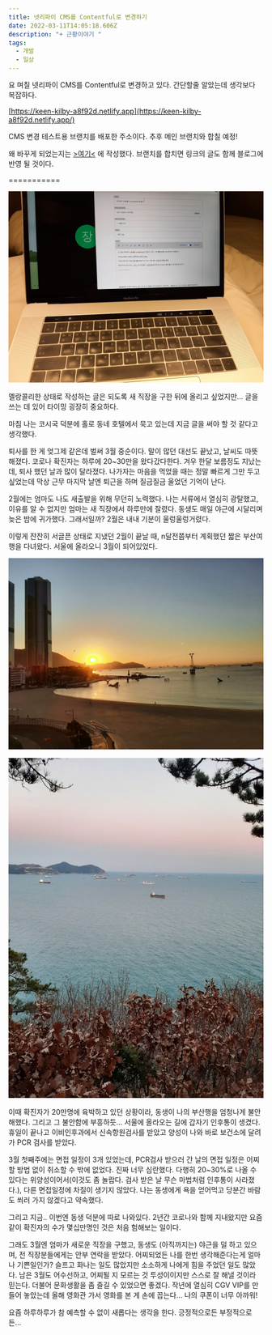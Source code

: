 ```yaml
---
title: 넷리파이 CMS를 Contentful로 변경하기
date: 2022-03-11T14:05:18.606Z
description: "+ 근황이야기 "
tags:
  - 개발
  - 일상
---
```

요 며칠 넷리파이 CMS를 Contentful로 변경하고 있다. 간단할줄 알았는데 생각보다 복잡하다. 

[https://keen-kilby-a8f92d.netlify.app](https://keen-kilby-a8f92d.netlify.app/)

CMS 변경 테스트용 브랜치를 배포한 주소이다. 추후 메인 브랜치와 합칠 예정!

왜 바꾸게 되었는지는 [\>여기<](https://keen-kilby-a8f92d.netlify.app/post21) 에 작성했다. 브랜치를 합치면 링크의 글도 함께 블로그에 반영 될 것이다.

\===========



![Photo - 2022.03.11](kakaotalk_photo_2022-03-11-23-39-05.jpeg "Photo - 2022.03.11")



멜랑콜리한 상태로 작성하는 글은 되도록 새 직장을 구한 뒤에 올리고 싶었지만... 글을 쓰는 데 있어 타이밍 굉장히 중요하다. 

마침 나는 코시국 덕분에 홀로 동네 호텔에서 묵고 있는데 지금 글을 써야 할 것 같다고 생각했다.

퇴사를 한 게 엊그제 같은데 벌써 3월 중순이다. 말이 많던 대선도 끝났고, 날씨도 따뜻해졌다. 코로나 확진자는 하루에 20~30만을 왔다갔다한다. 겨우 한달 보름정도 지났는데, 퇴사 했던 날과 많이 달라졌다. 나가자는 마음을 먹었을 때는 정말 빠르게 그만 두고 싶었는데 막상 근무 마지막 날엔 퇴근을 하며 질금질금 울었던 기억이 난다. 

2월에는 엄마도 나도 새출발을 위해 무던히 노력했다. 나는 서류에서 열심히 광탈했고, 이유를 알 수 없지만 엄마는 새 직장에서 하루만에 잘렸다. 동생도 매일 야근에 시달리며 늦은 밤에 귀가했다. 그래서일까? 2월은 내내 기분이 울렁울렁거렸다. 

이렇게 잔잔히 서글픈 상태로 지냈던 2월이 끝날 때, n달전쯤부터 계획했던 짧은 부산여행을 다녀왔다. 서울에 올라오니 3월이 되어있었다. 

![photo - 2022.2.28](kakaotalk_photo_2022-03-11-23-50-02.jpeg "photo - 2022.2.28")

![photo - 2022.2.28](kakaotalk_photo_2022-03-11-23-49-57.jpeg "photo - 2022.2.28")

이때 확진자가 20만명에 육박하고 있던 상황이라, 동생이 나의 부산행을 엄청나게 불안해했다. 그리고 그 불안함에 부흥하듯... 서울에 올라오는 길에 갑자기 인후통이 생겼다. 휴일이 끝나고 이비인후과에서 신속항원검사를 받았고 양성이 나와 바로 보건소에 달려가 PCR 검사를 받았다. 

3월 첫째주에는 면접 일정이 3개 있었는데, PCR검사 받으러 간 날의 면접 일정은 어찌 할 방법 없이 취소할 수 밖에 없었다. 진짜 너무 심란했다. 다행히 20~30%로 나올 수 있다는 위양성이어서(이것도 좀 놀랍다. 검사 받은 날 무슨 마법처럼 인후통이 사라졌다.), 다른 면접일정에 차질이 생기지 않았다. 나는 동생에게 욕을 얻어먹고 당분간 바람도 쐬러 가지 않겠다고 약속했다. 

그리고 지금.. 이번엔 동생 덕분에 따로 나와있다. 2년간 코로나와 함께 지내왔지만 요즘같이 확진자의 수가 몇십만명인 것은 처음 험해보는 일이다. 

그래도 3월엔 엄마가 새로운 직장을 구했고, 동생도 (아직까지는) 야근을 덜 하고 있으며, 전 직장분들에게는 안부 연락을 받았다. 어찌되었든 나를 한번 생각해준다는게 얼마나 기쁜일인가? 슬프고 화나는 일도 많았지만 소소하게 나에게 힘을 주었던 일도 많았다. 남은 3월도 어수선하고, 어찌될 지 모르는 것 투성이이지만 스스로 잘 해낼 것이라 믿는다. 더불어 문화생활을 좀 즐길 수 있었으면 좋겠다. 작년에 열심히 CGV VIP를 만들어 놓았는데 올해 영화관 가서 영화를 본 게 손에 꼽는다... 나의 쿠폰이 너무 아까워! 

요즘 하루하루가 참 예측할 수 없이 새롭다는 생각을 한다. 긍정적으로든 부정적으로든...